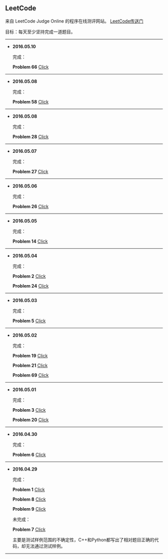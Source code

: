 ﻿## LeetCode

来自 LeetCode Judge Online 的程序在线测评网站。 [LeetCode传送门](https://leetcode.com/)

目标：每天至少坚持完成一道题目。

---


* **2016.05.10**

  完成：

  **Problem 66**  [Click](https://leetcode.com/problems/plus-one/)

---



* **2016.05.08**

  完成：

  **Problem 58**  [Click](https://leetcode.com/problems/length-of-last-word/)

---


* **2016.05.08**

  完成：

  **Problem 28**  [Click](https://leetcode.com/problems/implement-strstr/)

---


* **2016.05.07**

  完成：

  **Problem 27**  [Click](https://leetcode.com/problems/remove-element/)

---

* **2016.05.06**

  完成：

  **Problem 26**  [Click](https://leetcode.com/problems/remove-duplicates-from-sorted-array/)

---


* **2016.05.05**

  完成：

  **Problem 14**  [Click](https://leetcode.com/problems/longest-common-prefix/)

---

* **2016.05.04**

  完成：

  **Problem 2**  [Click](https://leetcode.com/problems/add-two-numbers/)

  **Problem 24**  [Click](https://leetcode.com/problems/swap-nodes-in-pairs/)

---


* **2016.05.03**

  完成：

  **Problem 5**  [Click](https://leetcode.com/problems/longest-palindromic-substring/)

---


* **2016.05.02**

  完成：

  **Problem 19**  [Click](https://leetcode.com/problems/remove-nth-node-from-end-of-list/)

  **Problem 21**  [Click](https://leetcode.com/problems/merge-two-sorted-lists/)

  **Problem 69**  [Click](https://leetcode.com/problems/sqrtx/)

---

* **2016.05.01**

  完成：
  
  **Problem 3**  [Click](https://leetcode.com/problems/longest-substring-without-repeating-characters/)
  
  **Problem 20**  [Click](https://leetcode.com/problems/valid-parentheses/)

---

* **2016.04.30**  

  完成：
  
  **Problem 6**  [Click](https://leetcode.com/problems/zigzag-conversion/)

---

* **2016.04.29**

  完成：
  
  **Problem 1**  [Click](https://leetcode.com/problems/two-sum/)
  
  **Problem 8**  [Click](https://leetcode.com/problems/string-to-integer-atoi/)
  
  **Problem 9**  [Click](https://leetcode.com/problems/palindrome-number/)
  

  未完成： 
  
  **Problem 7**  [Click](https://leetcode.com/problems/reverse-integer/)
  
  主要是测试样例范围的不确定性，C++和Python都写出了相对题目正确的代码，却无法通过测试样例。

---

